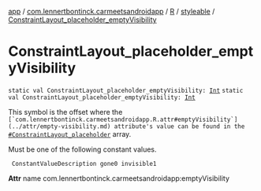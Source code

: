 [app](../../../index.md) / [com.lennertbontinck.carmeetsandroidapp](../../index.md) / [R](../index.md) / [styleable](index.md) / [ConstraintLayout_placeholder_emptyVisibility](./-constraint-layout_placeholder_empty-visibility.md)

# ConstraintLayout_placeholder_emptyVisibility

`static val ConstraintLayout_placeholder_emptyVisibility: `[`Int`](https://kotlinlang.org/api/latest/jvm/stdlib/kotlin/-int/index.html)
`static val ConstraintLayout_placeholder_emptyVisibility: `[`Int`](https://kotlinlang.org/api/latest/jvm/stdlib/kotlin/-int/index.html)

This symbol is the offset where the ``[`com.lennertbontinck.carmeetsandroidapp.R.attr#emptyVisibility`](../attr/empty-visibility.md) attribute's value can be found in the ``[`#ConstraintLayout_placeholder`](-constraint-layout_placeholder.md) array.

Must be one of the following constant values.

     ConstantValueDescription gone0 invisible1

**Attr**
name com.lennertbontinck.carmeetsandroidapp:emptyVisibility

